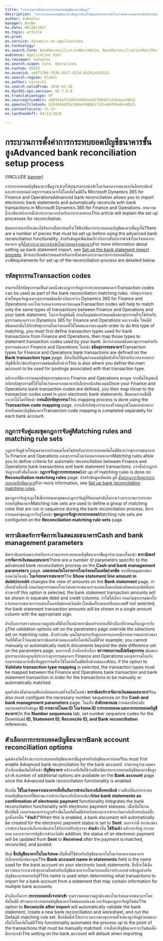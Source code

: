 ```yaml
---
title: "กระบวนการตั้งค่าการกระทบยอดบัญชีธนาคารขั้นสูง"
description: "การกระทบยอดบัญชีธนาคารขั้นสูงจะช่วยให้คุณสามารถนำเข้าใบแจ้งยอดจากธนาคารอิเล็กทรอนิกส์ และกระทบยอดด้วยธุรกรรมธนาคารได้โดยอัตโนมัติใน Microsoft Dynamics 365 for Finance and Operations  บทความนี้จะอธิบายถึงการตั้งค่ากระบวนการสำหรับการกระทบยอด"
author: twheeloc
manager: AnnBe
ms.date: 06/20/2017
ms.topic: article
ms.prod: 
ms.service: dynamics-ax-applications
ms.technology: 
ms.search.form: BankReconciliationMatchRule, BankReconciliationMatchRuleSet
audience: Application User
ms.reviewer: twheeloc
ms.search.scope: Core, Operations
ms.custom: 98303
ms.assetid: ae071f04-f038-4b17-812d-0a241ed15521
ms.search.region: Global
ms.author: saraschi
ms.search.validFrom: 2016-02-28
ms.dyn365.ops.version: AX 7.0.0
ms.translationtype: HT
ms.sourcegitcommit: a8b5a5af5108744406a3d2fb84d7151baea2481b
ms.openlocfilehash: 826484bdd3e2960e5888617191a69f8da6ce8525
ms.contentlocale: th-th
ms.lasthandoff: 04/13/2018

---
```


# <a name="advanced-bank-reconciliation-setup-process"></a><span data-ttu-id="f93e5-104">กระบวนการตั้งค่าการกระทบยอดบัญชีธนาคารขั้นสูง</span><span class="sxs-lookup"><span data-stu-id="f93e5-104">Advanced bank reconciliation setup process</span></span>

[!INCLUDE [banner](../includes/banner.md)]

<span data-ttu-id="f93e5-105">การกระทบยอดบัญชีธนาคารขั้นสูงจะช่วยให้คุณสามารถนำเข้าใบแจ้งยอดจากธนาคารอิเล็กทรอนิกส์ และกระทบยอดด้วยธุรกรรมธนาคารได้โดยอัตโนมัติใน Microsoft Dynamics 365 for Finance and Operations</span><span class="sxs-lookup"><span data-stu-id="f93e5-105">Advanced bank reconciliation allows you to import electronic bank statements and automatically reconcile with bank transactions in Microsoft Dynamics 365 for Finance and Operations.</span></span>  <span data-ttu-id="f93e5-106">บทความนี้จะอธิบายถึงการตั้งค่ากระบวนการสำหรับการกระทบยอด</span><span class="sxs-lookup"><span data-stu-id="f93e5-106">This article will explain the set up processes for reconciliation.</span></span>  

<span data-ttu-id="f93e5-107">มีหลายรายการที่จะต้องได้รับการตั้งค่าก่อนที่จะใช้ฟังก์ชันการกระทบยอดบัญชีธนาคารขั้นสูงได้</span><span class="sxs-lookup"><span data-stu-id="f93e5-107">There are a number of pieces that must be set up before using the advanced bank reconciliation functionality.</span></span> <span data-ttu-id="f93e5-108">สำหรับข้อมูลเพิ่มเติมเกี่ยวกับการตั้งค่าการนำเข้าใบแจ้งยอดจากธนาคาร ดูที่[ตั้งค่ากระบวนการนำเข้าใบแจ้งยอดจากธนาคาร](set-up-advanced-bank-reconciliation-import-process.md)</span><span class="sxs-lookup"><span data-stu-id="f93e5-108">For more information about setting up bank statement import, see [Set up the bank statement import process](set-up-advanced-bank-reconciliation-import-process.md).</span></span>  <span data-ttu-id="f93e5-109">มีรายละเอียดข้อกำหนดสำหรับการตั้งค่าของกระบวนการกระทบยอดที่ด้านล่าง</span><span class="sxs-lookup"><span data-stu-id="f93e5-109">Requirements for set up of the reconciliation process are detailed below.</span></span>

## <a name="transaction-codes"></a><span data-ttu-id="f93e5-110">รหัสธุรกรรม</span><span class="sxs-lookup"><span data-stu-id="f93e5-110">Transaction codes</span></span>
<span data-ttu-id="f93e5-111">สามารถใช้รหัสธุรกรรมเป็นส่วนหนึ่งของกฎการจับคู่การกระทบยอดธนาคาร</span><span class="sxs-lookup"><span data-stu-id="f93e5-111">Transaction codes can be used as part of the bank reconciliation matching rules.</span></span>  <span data-ttu-id="f93e5-112">รหัสธุรกรรมจะช่วยให้คุณจับคู่เฉพาะธุรกรรมชนิดเดียวกันระหว่าง Dynamics 365 for Finance and Operations และใบแจ้งยอดจากธนาคารของคุณ</span><span class="sxs-lookup"><span data-stu-id="f93e5-112">Transaction codes will help to match only the same types of transactions between Finance and Operations and your bank statement.</span></span>  <span data-ttu-id="f93e5-113">ในการจับคู่ชนิดนี้ ก่อนอื่นคุณต้องกำหนดชนิดของธุรกรรมที่จะใช้สำหรับธุรกรรมธนาคารจาก Dynamics 365 for Finance and Operations และจากนั้น ให้แม็ปชนิดเหล่านั้นไปยังรหัสธุรกรรมใบแจ้งยอดที่ใช้โดยธนาคารของคุณ</span><span class="sxs-lookup"><span data-stu-id="f93e5-113">In order to do this type of matching, you must first define transaction types used for bank transactions from Finance and Operations, then map those types to statement transaction codes used by your bank.</span></span>  <span data-ttu-id="f93e5-114">มีการกำหนดชนิดของธุรกรรมสำหรับธุรกรรมธนาคาร Finance and Operations ในหน้า **ชนิดธุรกรรมธนาคาร**</span><span class="sxs-lookup"><span data-stu-id="f93e5-114">Transaction types for Finance and Operations bank transactions are defined on the **Bank transaction type** page.</span></span>  <span data-ttu-id="f93e5-115">นี่ยังเป็นที่ที่คุณกำหนดบัญชีหลักที่จะใช้สำหรับการลงรายการบัญชีที่เกี่ยวข้องกับธุรกรรมชนิดนั้นอีกด้วย</span><span class="sxs-lookup"><span data-stu-id="f93e5-115">This is also where you define the main account to be used for postings associated with that transaction type.</span></span> 

<span data-ttu-id="f93e5-116">หลังจากที่มีการกำหนดรหัสธุรกรรมธนาคาร Finance and Operations ของคุณ จากนั้นให้คุณแม็ปกับรหัสธุรกรรมที่ใช้ในใบแจ้งยอดจากธนาคารอิเล็กทรอนิกส์ของคุณ</span><span class="sxs-lookup"><span data-stu-id="f93e5-116">Once your Finance and Operations bank transaction codes are defined, you then map those to the transaction codes used in your electronic bank statements.</span></span>  <span data-ttu-id="f93e5-117">ขั้นตอนการแม็ปนี้กระทำได้โดยใช้หน้า **การแม็ปรหัสธุรกรรม**</span><span class="sxs-lookup"><span data-stu-id="f93e5-117">This mapping process is done using the **Transaction code mapping** page.</span></span>  <span data-ttu-id="f93e5-118">การแม็ปรหัสธุรกรรมจะเสร็จสมบูรณ์โดยแยกต่างหากสำหรับแต่ละบัญชีธนาคาร</span><span class="sxs-lookup"><span data-stu-id="f93e5-118">Transaction code mapping is completed separately for each bank account.</span></span>

## <a name="matching-rules-and-matching-rule-sets"></a><span data-ttu-id="f93e5-119">กฎการจับคู่และชุดกฎการจับคู่</span><span class="sxs-lookup"><span data-stu-id="f93e5-119">Matching rules and matching rule sets</span></span>
<span data-ttu-id="f93e5-120">กฎการจับคู่ช่วยให้คุณสามารถกำหนดเงื่อนไขสำหรับการกระทบยอดอัตโนมัติระหว่างธุรกรรมธนาคารใน Finance and Operations และธุรกรรมใบแจ้งยอดจากธนาคาร</span><span class="sxs-lookup"><span data-stu-id="f93e5-120">Matching rules allow you to define criteria for automatic reconciliation between Finance and Operations bank transactions and bank statement transactions.</span></span>  <span data-ttu-id="f93e5-121">การตั้งค่ากฎการจับคู่จะเสร็จสิ้นในหน้า **กฎการจับคู่การกระทบยอด**</span><span class="sxs-lookup"><span data-stu-id="f93e5-121">Set up of matching rules is done on **Reconciliation matching rules** page.</span></span>  <span data-ttu-id="f93e5-122">สำหรับข้อมูลเพิ่มเติม ดูที่ [ตั้งค่ากฎการจับคู่การกระทบยอดบัญชีธนาคาร](set-up-bank-reconciliation-matching-rules.md)</span><span class="sxs-lookup"><span data-stu-id="f93e5-122">For more information, see [Set up bank reconciliation matching rules](set-up-bank-reconciliation-matching-rules.md).</span></span> 

<span data-ttu-id="f93e5-123">ชุดกฎการจับคู่จะถูกใช้เพื่อกำหนดกลุ่มของกฎการจับคู่ที่รันตามลำดับในระหว่างกระบวนการกระทบยอดบัญชีธนาคาร</span><span class="sxs-lookup"><span data-stu-id="f93e5-123">Matching rule sets are used to define a group of matching rules that are run in sequence during the bank reconciliation process.</span></span>  <span data-ttu-id="f93e5-124">มีการกำหนดค่าชุดกฎการจับคู่ในหน้า **ชุดกฎการจับคู่การกระทบยอด**</span><span class="sxs-lookup"><span data-stu-id="f93e5-124">Matching rule sets are configured on the **Reconciliation matching rule sets** page.</span></span>

## <a name="cash-and-bank-management-parameters"></a><span data-ttu-id="f93e5-125">พารามิเตอร์การจัดการเงินสดและธนาคาร</span><span class="sxs-lookup"><span data-stu-id="f93e5-125">Cash and bank management parameters</span></span>
<span data-ttu-id="f93e5-126">มีพารามิเตอร์เฉพาะสำหรับกระบวนการกระทบยอดบัญชีธนาคารขั้นสูงจำนวนมากในหน้า **พารามิเตอร์การจัดการเงินสดและธนาคาร**</span><span class="sxs-lookup"><span data-stu-id="f93e5-126">There are a number of parameters specific to the advanced bank reconciliation process on the **Cash and bank management parameters** page.</span></span>  <span data-ttu-id="f93e5-127">**แสดงยอดเงินในรายการใบแจ้งยอดในเดบิต/เครดิต** จะเปลี่ยนมุมมองของยอดเงินในหน้า **ใบแจ้งยอดจากธนาคาร**</span><span class="sxs-lookup"><span data-stu-id="f93e5-127">The **Show statement line amount in debit/credit** changes the view of amounts on the **Bank statement** page.</span></span>  <span data-ttu-id="f93e5-128">ถ้าเลือกตัวเลือกนี้ ยอดเงินธุรกรรมของใบแจ้งยอดจากธนาคารจะแสดงในคอลัมน์เดบิตและเครดิตที่แยกต่างหาก</span><span class="sxs-lookup"><span data-stu-id="f93e5-128">If this option is selected, the bank statement transaction amounts will be shown in separate debit and credit columns.</span></span>  <span data-ttu-id="f93e5-129">ถ้าไม่ได้เลือก ยอดเงินธุรกรรมของใบแจ้งยอดจากธนาคารจะแสดงในคอลัมน์ยอดเงินเดียวโดยมีเครื่องหมายที่เหมาะสม</span><span class="sxs-lookup"><span data-stu-id="f93e5-129">If not selected, the bank statement transaction amounts will be shown in a single amount column with the appropriate sign.</span></span> 

<span data-ttu-id="f93e5-130">ตัวเลือกการตรวจสอบความถูกต้องที่ตั้งค่าในหน้าพารามิเตอร์จะแทนที่ตัวเลือกที่กำหนดในกฎการจับคู่</span><span class="sxs-lookup"><span data-stu-id="f93e5-130">The validation options set on the parameters page override the selections set on matching rules.</span></span>  <span data-ttu-id="f93e5-131">ตัวอย่างเช่น คุณไม่สามารถจับคู่เอกสารนอกเหนือจากความแตกต่างของวันที่ที่ตั้งค่าไว้บนหน้าพารามิเตอร์ด้วยตนเองหรือโดยอัตโนมัติ</span><span class="sxs-lookup"><span data-stu-id="f93e5-131">For example, you cannot manually or automatically match documents beyond the date difference set on the parameters page.</span></span>  <span data-ttu-id="f93e5-132">นอกจากนี้ ถ้าเลือกตัวเลือก **ตรวจสอบการแม็ปชนิดธุรกรรม** ชนิดของธุรกรรมจะต้องถูกแม็ประหว่างธุรกรรมธนาคาร Finance and Operations และธุรกรรมใบแจ้งยอดจากธนาคารเพื่อจับคู่ธุรกรรมที่จะใช้โดยอัตโนมัติหรือด้วยตนเอง</span><span class="sxs-lookup"><span data-stu-id="f93e5-132">Also, if the option to **Validate transaction type mapping** is selected, the transaction types must be mapped between the Finance and Operations bank transaction and bank statement transaction in order for the transactions to be manually or automatically matched.</span></span> 

<span data-ttu-id="f93e5-133">คุณยังต้องตั้งค่าคอนฟิกลำดับหมายเลขที่จำเป็นในหน้า **พารามิเตอร์การจัดการเงินสดและธนาคาร**</span><span class="sxs-lookup"><span data-stu-id="f93e5-133">You also must configure the necessary number sequences on the **Cash and bank management parameters** page.</span></span>  <span data-ttu-id="f93e5-134">ในแท็บ **ลำดับหมายเลข** กำหนดรหัสลำดับหมายเลขสำหรับข้อมูล **ID การดาวน์โหลด ID ใบแจ้งยอด ID การกระทบยอด และการกระทบยอดบัญชีธนาคาร**</span><span class="sxs-lookup"><span data-stu-id="f93e5-134">On the **Number sequences** tab, set number sequence codes for the Download **ID, Statement ID, Reconcile ID, and Bank reconciliation** references.</span></span>

## <a name="bank-account-reconciliation-options"></a><span data-ttu-id="f93e5-135">ตัวเลือกการกระทบยอดบัญชีธนาคาร</span><span class="sxs-lookup"><span data-stu-id="f93e5-135">Bank account reconciliation options</span></span>
<span data-ttu-id="f93e5-136">คุณต้องเปิดใช้งานการกระทบยอดบัญชีธนาคารขั้นสูงสำหรับบัญชีธนาคารก่อน</span><span class="sxs-lookup"><span data-stu-id="f93e5-136">You must first enable Advanced bank reconciliation for the bank account.</span></span>  <span data-ttu-id="f93e5-137">สามารถดูจำนวนของตัวเลือกเพิ่มเติมได้ที่หน้า **บัญชีธนาคาร** หลังจากที่เปิดใช้งานฟังก์ชันการกระทบยอดบัญชีธนาคารขั้นสูงแล้ว</span><span class="sxs-lookup"><span data-stu-id="f93e5-137">A number of additional options are available on the **Bank account** page once the Advanced bank reconciliation functionality is enabled.</span></span> 

<span data-ttu-id="f93e5-138">ฟังก์ชัน **ใช้ใบแจ้งยอดจากธนาคารเพื่อยืนยันการชำระเงินทางอิเล็กทรอนิกส์** รวมฟังก์ชันการกระทบยอดบัญชีธนาคารที่มีสถานะการชำระเงินทางอิเล็กทรอนิกส์</span><span class="sxs-lookup"><span data-stu-id="f93e5-138">**Use bank statements as confirmation of electronic payment** functionality integrates the bank reconciliation functionality with electronic payment statuses.</span></span>  <span data-ttu-id="f93e5-139">เมื่อเปิดใช้งานฟังก์ชันนี้ เอกสารธนาคารจะถูกสร้างขึ้นโดยอัตโนมัติสำหรับสถานะการชำระเงินทางอิเล็กทรอนิกส์ซึ่งถูกตั้งค่าเป็น  **"ส่งแล้ว"**</span><span class="sxs-lookup"><span data-stu-id="f93e5-139">When this is enabled, a bank document will automatically be created for the electronic payment status is set to **Sent**.</span></span>  <span data-ttu-id="f93e5-140">นอกจากนี้ สถานะของการชำระเงินทางอิเล็กทรอนิกส์จะได้รับการปรับปรุงจาก **ส่งแล้ว** เป็น **ได้รับแล้ว** หลังจากจับคู่ กระทบยอด และลงรายการบัญชีการชำระเงิน</span><span class="sxs-lookup"><span data-stu-id="f93e5-140">In addition, the status of an electronic payment will be updated from **Sent** to **Received** after the payment is matched, reconciled, and posted.</span></span> 

<span data-ttu-id="f93e5-141">ฟิลด์ **ชื่อบัญชีธนาคารในใบแจ้งยอด** เป็นชื่อที่ใช้สำหรับบัญชีธนาคารในใบแจ้งยอดจากธนาคารอิเล็กทรอนิกส์ของคุณ</span><span class="sxs-lookup"><span data-stu-id="f93e5-141">The **Bank account name in statements** field is the name used for the bank account on your electronic bank statements.</span></span>  <span data-ttu-id="f93e5-142">ชื่อนี้จะใช้เมื่อตรวจสอบว่าจะนำเข้าธุรกรรมใดสำหรับบัญชีธนาคารจากใบแจ้งยอดที่อาจประกอบด้วยข้อมูลสำหรับบัญชีธนาคารหลายบัญชี</span><span class="sxs-lookup"><span data-stu-id="f93e5-142">This name is used when determining what transactions to import for a bank account from a statement that may contain information for multiple bank accounts.</span></span> 

<span data-ttu-id="f93e5-143">ตัวเลือกในการ **กระทบยอดหลังจากนำเข้า** จะตรวจสอบความถูกต้องของใบแจ้งยอดจากธนาคารโดยอัตโนมัติ สร้างและกระทบยอดบัญชีธนาคารใหม่และแผ่นงาน และรันชุดกฎการจับคู่เริ่มต้น</span><span class="sxs-lookup"><span data-stu-id="f93e5-143">The option to **Reconcile after import** will automatically validate the bank statement, create a new bank reconciliation and worksheet, and run the Default matching rule set.</span></span>  <span data-ttu-id="f93e5-144">ฟังก์ชันนี้ทำให้กระบวนการของธุรกรรมที่จะต้องถูกจับคู่ด้วยตนเองเป็นไปโดยอัตโนมัติ</span><span class="sxs-lookup"><span data-stu-id="f93e5-144">This functionality automates the process up to the point of the transactions that must be manually matched.</span></span>  <span data-ttu-id="f93e5-145">การตั้งค่าบัญชีธนาคารจะเริ่มต้นเมื่อมีการนำเข้า</span><span class="sxs-lookup"><span data-stu-id="f93e5-145">The setting on the bank account will default when importing.</span></span>




